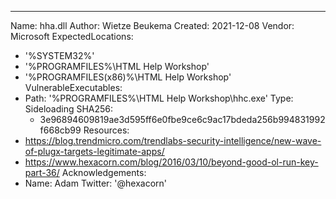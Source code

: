 ---
Name: hha.dll
Author: Wietze Beukema
Created: 2021-12-08
Vendor: Microsoft
ExpectedLocations:
- '%SYSTEM32%'
- '%PROGRAMFILES%\HTML Help Workshop'
- '%PROGRAMFILES(x86)%\HTML Help Workshop'
VulnerableExecutables:
- Path: '%PROGRAMFILES%\HTML Help Workshop\hhc.exe'
  Type: Sideloading
  SHA256:
  - 3e96894609819ae3d595ff6e0fbe9ce6c9ac17bdeda256b994831992f668cb99
Resources:
- https://blog.trendmicro.com/trendlabs-security-intelligence/new-wave-of-plugx-targets-legitimate-apps/
- https://www.hexacorn.com/blog/2016/03/10/beyond-good-ol-run-key-part-36/
Acknowledgements:
- Name: Adam
  Twitter: '@hexacorn'

